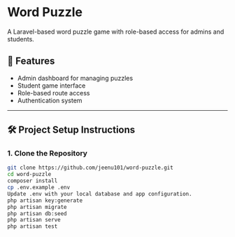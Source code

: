 # Word Puzzle

A Laravel-based word puzzle game with role-based access for admins and students.

## 🚀 Features

- Admin dashboard for managing puzzles
- Student game interface
- Role-based route access
- Authentication system

---

## 🛠️ Project Setup Instructions

### 1. Clone the Repository

```bash
git clone https://github.com/jeenu101/word-puzzle.git
cd word-puzzle
composer install
cp .env.example .env
Update .env with your local database and app configuration.
php artisan key:generate
php artisan migrate
php artisan db:seed
php artisan serve
php artisan test

